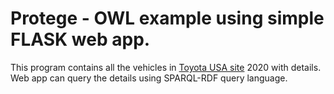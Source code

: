 # Protege - OWL example using simple FLASK web app.

This program contains all the vehicles in [Toyota USA site](https://www.toyota.com/all-vehicles/) 2020 with details. Web app can query the details using SPARQL-RDF query language. 


